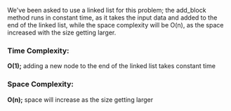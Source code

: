 We've been asked to use a linked list for this problem; the add_block method runs in constant time, as it takes the 
input data and added to the end of the linked list, while the space complexity will be O(n), as the space increased with 
the size getting larger. 

<h3> Time Complexity: </h3> 
<b>O(1);</b> adding a new node to the end of the linked list takes constant time

<h3> Space Complexity: </h3>
<b>O(n);</b> space will increase as the size getting larger